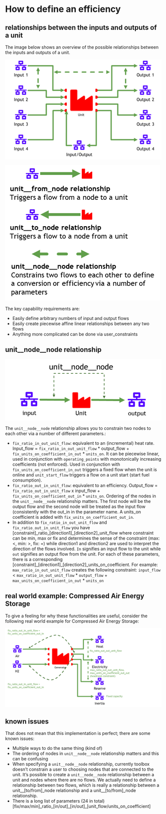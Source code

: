 # How to define an efficiency

## relationships between the inputs and outputs of a unit

The image below shows an overview of the possible relationships between the inputs and outputs of a unit.

![image](../figs/definingconversionsforunits.png)

![image](../figs/definingconversionsforunits_legend.png)

The key capability requirements are:
 - Easily define arbitrary numbers of input and output flows
 - Easily create piecewise affine linear relationships between any two flows
 - Anything more complicated can be done via user_constraints

## unit\_\_node\_\_node relationship

![image](../figs/unit__node__node.png)

The `unit__node__node` relationship allows you to constrain two nodes to each other via a number of different parameters.:
- `fix_ratio_in_out_unit_flow`: equivalent to an (incremental) heat rate. Input\_flow = `fix_ratio_in_out_unit_flow` * output\_flow + `fix_units_on_coefficient_in_out` * `units_on`.  It can be piecewise linear, used in conjunction with `operating_points` with monotonically increasing coefficients (not enforced). Used in conjunction with `fix_units_on_coefficient_in_out` triggers a fixed flow when the unit is online and `unit_start_flow` triggers a flow on a unit start (start fuel consumption).
- `fix_ratio_out_in_unit_flow`: equivalent to an efficiency. Output\_flow = `fix_ratio_out_in_unit_flow` x input\_flow + `fix_units_on_coefficient_out_in` * `units_on`. Ordering of the nodes in the `unit__node__node` relationship matters. The first node will be the output flow and the second node will be treated as the input flow (consistently with the out\_in in the parameter name. A units\_on coefficient is added with `fix_units_on_coefficient_out_in`.
- In addition to `fix_ratio_in_out_unit_flow` and `fix_ratio_out_in_unit_flow` you have \[constraint\]\_ratio\_\[direction1\]\_\[direction2\]\_unit\_flow where constraint can be min, max or fix and determines the sense of the constraint (max: <, min: >, fix: =) while direction1 and direction2 are used to interpret the direction of the flows involved. `In` signifies an input flow to the unit while `out` signifies an output flow from the unit. For each of these parameters, there is a corresponding \[constraint\]\_\[direction1\]\_\[direction2\]\_units\_on\_coefficient. For example: `max_ratio_in_out_unit_flow` creates the following constraint:
`input_flow` < `max_ratio_in_out_unit_flow` * `output_flow` + `max_units_on_coefficient_in_out` * `units_on`

## real world example: Compressed Air Energy Storage

To give a feeling for why these functionalities are useful, consider the following real world example for Compressed Air Energy Storage:

![image](../figs/definingconversionsforunits_realworldexample.png)

## known issues

That does not mean that this implementation is perfect; there are some known issues:

- Multiple ways to do the same thing (kind of)
- The ordering of nodes in `unit__node__node` relationship matters and this can be confusing
- When specifying a `unit__node__node` relationship, currently toolbox doesn’t constrain a user to choosing nodes that are connected to the unit. It’s possible to create a `unit__node__node` relationship between a unit and nodes where there are no flows. We actually need to define a relationship between two flows, which is really a relationship between a unit\_\_\[to/from\]\_node relationship and a unit\_\_\[to/from\]_node relationship.
- There is a long list of parameters (24 in total) \[fix/max/min\]\_ratio\_\[in/out\]\_\[in/out\]\_\[unit\_flow/units\_on\_coefficient\]